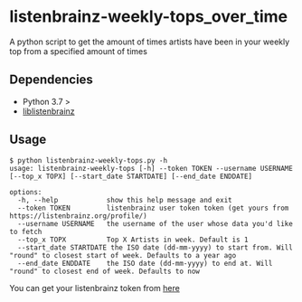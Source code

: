 # listenbrainz-weekly-tops_over_time
A python script to get the amount of times artists have been in your weekly top from a specified amount of times
## Dependencies
- Python 3.7 >
- [liblistenbrainz](https://github.com/metabrainz/liblistenbrainz)
## Usage
```
$ python listenbrainz-weekly-tops.py -h
usage: listenbrainz-weekly-tops [-h] --token TOKEN --username USERNAME [--top_x TOPX] [--start_date STARTDATE] [--end_date ENDDATE]

options:
  -h, --help            show this help message and exit
  --token TOKEN         listenbrainz user token token (get yours from https://listenbrainz.org/profile/)
  --username USERNAME   the username of the user whose data you'd like to fetch
  --top_x TOPX          Top X Artists in week. Default is 1
  --start_date STARTDATE the ISO date (dd-mm-yyyy) to start from. Will "round" to closest start of week. Defaults to a year ago
  --end_date ENDDATE    the ISO date (dd-mm-yyyy) to end at. Will "round" to closest end of week. Defaults to now
```
You can get your listenbrainz token from [here](https://listenbrainz.org/profile)